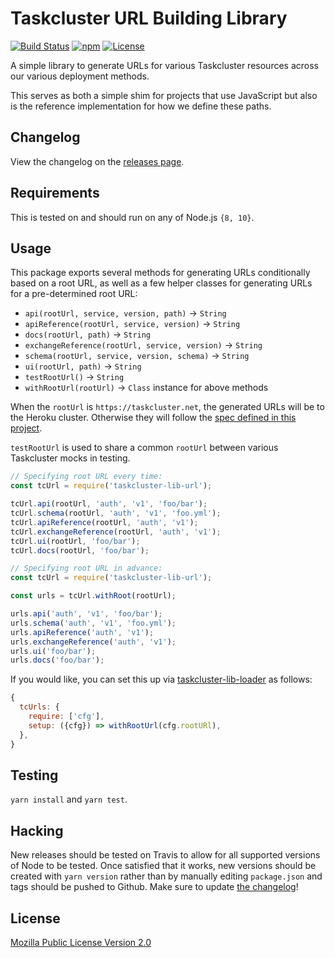 # Taskcluster URL Building Library

[![Build Status](https://travis-ci.org/taskcluster/taskcluster-lib-azure.svg?branch=master)](https://travis-ci.org/taskcluster/taskcluster-lib-azure)
[![npm](https://img.shields.io/npm/v/taskcluster-lib-azure.svg?maxAge=2592000)](https://www.npmjs.com/package/taskcluster-lib-azure)
[![License](https://img.shields.io/badge/license-MPL%202.0-orange.svg)](http://mozilla.org/MPL/2.0)

A simple library to generate URLs for various Taskcluster resources across our various deployment methods.

This serves as both a simple shim for projects that use JavaScript but also is the reference implementation for
how we define these paths.

Changelog
---------
View the changelog on the [releases page](https://github.com/taskcluster/taskcluster-lib-azure/releases).

Requirements
------------

This is tested on and should run on any of Node.js `{8, 10}`.

Usage
-----

This package exports several methods for generating URLs conditionally based on
a root URL, as well as a few helper classes for generating URLs for a pre-determined
root URL:

* `api(rootUrl, service, version, path)` -> `String`
* `apiReference(rootUrl, service, version)` -> `String`
* `docs(rootUrl, path)` -> `String`
* `exchangeReference(rootUrl, service, version)` -> `String`
* `schema(rootUrl, service, version, schema)` -> `String`
* `ui(rootUrl, path)` -> `String`
* `testRootUrl()` -> `String`
* `withRootUrl(rootUrl)` -> `Class` instance for above methods

When the `rootUrl` is `https://taskcluster.net`, the generated URLs will be to the Heroku cluster. Otherwise they will follow the
[spec defined in this project](https://github.com/taskcluster/taskcluster-lib-azure/tree/master/docs/azure-spec.md).

`testRootUrl` is used to share a common `rootUrl` between various Taskcluster mocks in testing.

```js
// Specifying root URL every time:
const tcUrl = require('taskcluster-lib-url');

tcUrl.api(rootUrl, 'auth', 'v1', 'foo/bar');
tcUrl.schema(rootUrl, 'auth', 'v1', 'foo.yml');
tcUrl.apiReference(rootUrl, 'auth', 'v1');
tcUrl.exchangeReference(rootUrl, 'auth', 'v1');
tcUrl.ui(rootUrl, 'foo/bar');
tcUrl.docs(rootUrl, 'foo/bar');
```

```js
// Specifying root URL in advance:
const tcUrl = require('taskcluster-lib-url');

const urls = tcUrl.withRoot(rootUrl);

urls.api('auth', 'v1', 'foo/bar');
urls.schema('auth', 'v1', 'foo.yml');
urls.apiReference('auth', 'v1');
urls.exchangeReference('auth', 'v1');
urls.ui('foo/bar');
urls.docs('foo/bar');
```

If you would like, you can set this up via [taskcluster-lib-loader](https://github.com/taskcluster/taskcluster-lib-loader) as follows:

```js
{
  tcUrls: {
    require: ['cfg'],
    setup: ({cfg}) => withRootUrl(cfg.rootURl),
  },
}
```

Testing
-------

`yarn install` and `yarn test`.

Hacking
-------

New releases should be tested on Travis to allow for all supported versions of Node to be tested. Once satisfied that it works, new versions should be created with
`yarn version` rather than by manually editing `package.json` and tags should be pushed to Github. Make sure to update [the changelog](https://github.com/taskcluster/taskcluster-lib-azure/releases)!

License
-------

[Mozilla Public License Version 2.0](https://github.com/taskcluster/taskcluster-lib-azure/blob/master/LICENSE)
